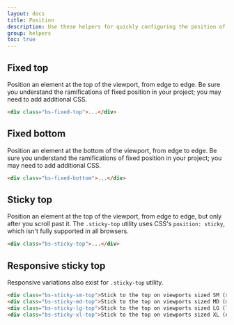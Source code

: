 ```yaml
---
layout: docs
title: Position
description: Use these helpers for quickly configuring the position of an element.
group: helpers
toc: true
---
```


## Fixed top

Position an element at the top of the viewport, from edge to edge. Be sure you understand the ramifications of fixed position in your project; you may need to add additional CSS.

```html
<div class="bs-fixed-top">...</div>
```

## Fixed bottom

Position an element at the bottom of the viewport, from edge to edge. Be sure you understand the ramifications of fixed position in your project; you may need to add additional CSS.

```html
<div class="bs-fixed-bottom">...</div>
```

## Sticky top

Position an element at the top of the viewport, from edge to edge, but only after you scroll past it. The `.sticky-top` utility uses CSS's `position: sticky`, which isn't fully supported in all browsers.

```html
<div class="bs-sticky-top">...</div>
```

## Responsive sticky top

Responsive variations also exist for `.sticky-top` utility.

```html
<div class="bs-sticky-sm-top">Stick to the top on viewports sized SM (small) or wider</div>
<div class="bs-sticky-md-top">Stick to the top on viewports sized MD (medium) or wider</div>
<div class="bs-sticky-lg-top">Stick to the top on viewports sized LG (large) or wider</div>
<div class="bs-sticky-xl-top">Stick to the top on viewports sized XL (extra-large) or wider</div>
```
